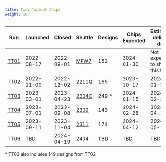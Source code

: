 ```yaml
---
title: Tiny Tapeout Chips
weight: 10
---
```


| Run                | Launched   | Closed     | Shuttle                                      | Designs | Chips Expected | Estimated delivery date         |
|--------------------|------------|------------|----------------------------------------------|---------|----------------|---------------------------------|
| [TT01](/runs/tt01) | 2022-08-17 | 2022-09-01 | [MPW7](https://efabless.com/shuttle-status)  | 152     | 2024-01-30     | Not expecting to ship this test |
| [TT02](/runs/tt02) | 2022-11-09 | 2022-12-02 | [2211Q](https://efabless.com/shuttle-status) | 165     | 2023-10-17     | 2024-01-30                      |
| [TT03](/runs/tt03) | 2023-03-01 | 2023-04-23 | [2304C](https://efabless.com/shuttle-status) | 249 \*  | 2024-01-15     | 2024-02-28                      |
| [TT04](/runs/tt04) | 2023-07-01 | 2023-09-08 | [2309](https://efabless.com/shuttle-status)  | 143     | 2024-02-28     | 2024-04-15                      |
| [TT05](/runs/tt05) | 2023-09-11 | 2023-11-04 | [2311](https://efabless.com/shuttle-status)  | 174     | 2024-04-12     | 2024-05-12                      |
| TT06               | TBD        | 2024-04-19 | 2404                                         | TBD     | TBD            | TBD                             |

\* TT03 also includes 149 designs from TT02
